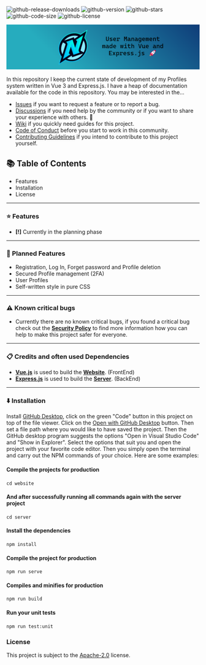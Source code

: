 ![github-release-downloads](https://img.shields.io/github/downloads/nicokempe/Profiles/total)
![github-version](https://img.shields.io/github/package-json/v/nicokempe/Profiles?filename=website%2Fpackage.json)
![github-stars](https://img.shields.io/github/stars/nicokempe/Profiles)
![github-code-size](https://img.shields.io/github/languages/code-size/nicokempe/Profiles)
![github-license](https://img.shields.io/github/license/nicokempe/Profiles)

![Profiles Repo Header for the Documentation](/.github/profiles-header.png)

In this repository I keep the current state of development of my Profiles system written in Vue 3 and Express.js. I have a heap of documentation available for the code in this repository. You may be interested in the...

* [Issues](https://github.com/nicokempe/Profiles/issues) if you want to request a feature or to report a bug.
* [Discussions](https://github.com/nicokempe/Profiles/discussions) if you need help by the community or if you want to share your experience with others. 💓
* [Wiki](https://github.com/nicokempe/Profiles/wiki) if you quickly need guides for this project.
* [Code of Conduct](https://github.com/nicokempe/Profiles/blob/production/docs/code_of_conduct.md) before you start to work in this community.
* [Contributing Guidelines](https://github.com/nicokempe/Profiles/blob/production/docs/contributing.md) if you intend to contribute to this project yourself. 

## 📚 Table of Contents
- Features
- Installation
- License

---

### ⭐ Features
- **[!]** Currently in the planning phase

---

### 🌙 Planned Features
- Registration, Log In, Forget password and Profile deletion 
- Secured Profile management (2FA)
- User Profiles
- Self-written style in pure CSS

---

### ⚠️ Known critical bugs
- Currently there are no known critical bugs, if you found a critical bug check out the **[Security Policy](https://github.com/nicokempe/Profiles/security/policy)** to find more information how you can help to make this project safer for everyone.

---

### 📋 Credits and often used Dependencies
- **[Vue.js](https://vuejs.org/)** is used to build the **[Website](https://github.com/nicokempe/Profiles/blob/production/website)**. (FrontEnd)
- **[Express.js](https://expressjs.com/)** is used to build the **[Server](https://github.com/nicokempe/Profiles/blob/production/server)**. (BackEnd)

---

### ⬇️ Installation
Install [GitHub Desktop](https://desktop.github.com/), click on the green "Code" button in this project on top of the file viewer. Click on the [Open with GitHub Desktop](x-github-client://openRepo/https://github.com/nicokempe/Profiles) button. Then set a file path where you would like to have saved the project. Then the GitHub desktop program suggests the options "Open in Visual Studio Code" and "Show in Explorer". Select the options that suit you and open the project with your favorite code editor. Then you simply open the terminal and carry out the NPM commands of your choice. Here are some examples:


#### Compile the projects for production
```
cd website
```

#### And after successfully running all commands again with the server project
```
cd server
```

#### Install the dependencies
```
npm install
```

#### Compile the project for production
```
npm run serve
```

#### Compiles and minifies for production
```
npm run build
```

#### Run your unit tests
```
npm run test:unit
```

### License
This project is subject to the [Apache-2.0](https://github.com/nicokempe/Profiles/blob/production/LICENSE) license. 
